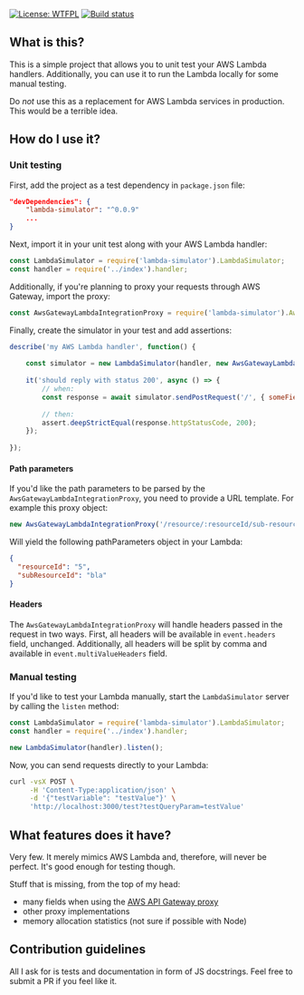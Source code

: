 [![License: WTFPL](https://img.shields.io/badge/License-WTFPL-red.svg)](http://www.wtfpl.net/txt/copying/)
[![Build status](https://travis-ci.org/Jezorko/lambda-simulator.svg?branch=master)](https://travis-ci.org/Jezorko/lambda-simulator)

## What is this?
This is a simple project that allows you to unit test your AWS Lambda handlers.
Additionally, you can use it to run the Lambda locally for some manual testing.

Do *not* use this as a replacement for AWS Lambda services in production.
This would be a terrible idea.

## How do I use it?

### Unit testing
First, add the project as a test dependency in `package.json` file:

```json
"devDependencies": {
    "lambda-simulator": "^0.0.9"
    ...
}
```

Next, import it in your unit test along with your AWS Lambda handler:

```javascript
const LambdaSimulator = require('lambda-simulator').LambdaSimulator;
const handler = require('../index').handler;
```

Additionally, if you're planning to proxy your requests through AWS Gateway, import the proxy:

```javascript
const AwsGatewayLambdaIntegrationProxy = require('lambda-simulator').AwsGatewayLambdaIntegrationProxy;
```

Finally, create the simulator in your test and add assertions:

```javascript
describe('my AWS Lambda handler', function() {
   
    const simulator = new LambdaSimulator(handler, new AwsGatewayLambdaIntegrationProxy()); // proxy is optional
    
    it('should reply with status 200', async () => {
        // when:
        const response = await simulator.sendPostRequest('/', { someField: 'someValue' }, { someHeader: 'someHeaderValue' });
        
        // then:
        assert.deepStrictEqual(response.httpStatusCode, 200);
    });
    
});
```

#### Path parameters
If you'd like the path parameters to be parsed by the `AwsGatewayLambdaIntegrationProxy`, you need to provide a URL template.
For example this proxy object:

```javascript
new AwsGatewayLambdaIntegrationProxy('/resource/:resourceId/sub-resource/:subResourceId')
```

Will yield the following pathParameters object in your Lambda:

```json
{
  "resourceId": "5",
  "subResourceId": "bla"
}
```

#### Headers
The `AwsGatewayLambdaIntegrationProxy` will handle headers passed in the request in two ways.
First, all headers will be available in `event.headers` field, unchanged.
Additionally, all headers will be split by comma and available in `event.multiValueHeaders` field.

### Manual testing
If you'd like to test your Lambda manually, start the `LambdaSimulator` server by calling the `listen` method:

```javascript
const LambdaSimulator = require('lambda-simulator').LambdaSimulator;
const handler = require('../index').handler;

new LambdaSimulator(handler).listen();
```

Now, you can send requests directly to your Lambda:

```bash
curl -vsX POST \
     -H 'Content-Type:application/json' \
     -d '{"testVariable": "testValue"}' \
     'http://localhost:3000/test?testQueryParam=testValue'
```

## What features does it have?
Very few. It merely mimics AWS Lambda and, therefore, will never be perfect.
It's good enough for testing though.

Stuff that is missing, from the top of my head:
 * many fields when using the [AWS API Gateway proxy](https://docs.aws.amazon.com/apigateway/latest/developerguide/api-gateway-create-api-as-simple-proxy-for-lambda.html)
 * other proxy implementations
 * memory allocation statistics (not sure if possible with Node) 
 
## Contribution guidelines
All I ask for is tests and documentation in form of JS docstrings.
Feel free to submit a PR if you feel like it.
